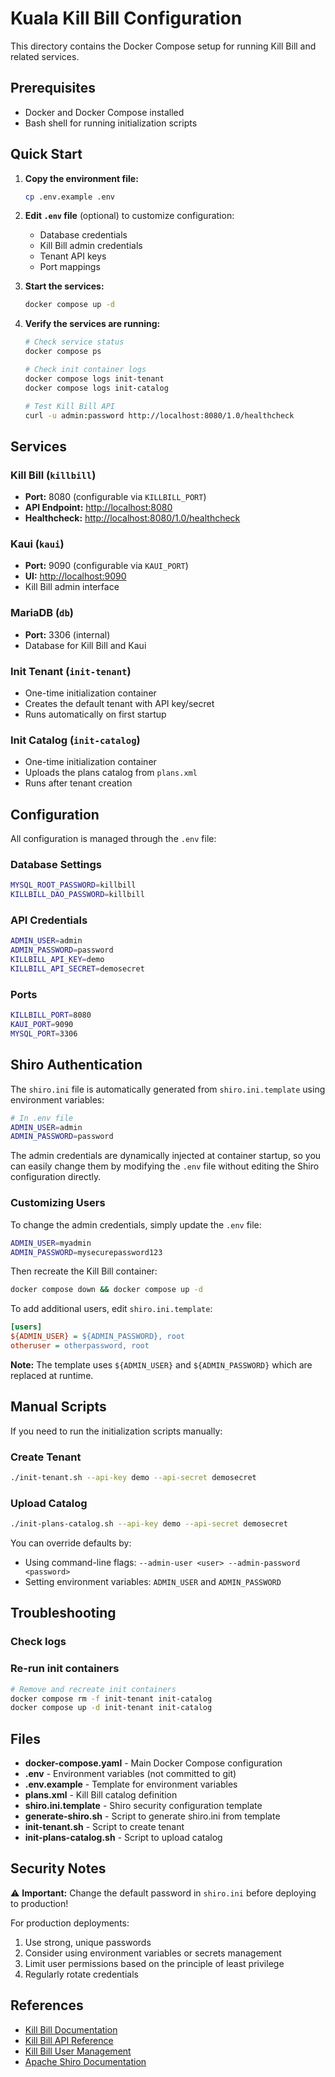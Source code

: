 # Kuala Kill Bill Configuration

This directory contains the Docker Compose setup for running Kill Bill and related services.

## Prerequisites

- Docker and Docker Compose installed
- Bash shell for running initialization scripts

## Quick Start

1. **Copy the environment file:**

   ```bash
   cp .env.example .env
   ```

2. **Edit `.env` file** (optional) to customize configuration:

   - Database credentials
   - Kill Bill admin credentials
   - Tenant API keys
   - Port mappings

3. **Start the services:**

   ```bash
   docker compose up -d
   ```

4. **Verify the services are running:**

   ```bash
   # Check service status
   docker compose ps

   # Check init container logs
   docker compose logs init-tenant
   docker compose logs init-catalog

   # Test Kill Bill API
   curl -u admin:password http://localhost:8080/1.0/healthcheck
   ```

## Services

### Kill Bill (`killbill`)

- **Port:** 8080 (configurable via `KILLBILL_PORT`)
- **API Endpoint:** <http://localhost:8080>
- **Healthcheck:** <http://localhost:8080/1.0/healthcheck>

### Kaui (`kaui`)

- **Port:** 9090 (configurable via `KAUI_PORT`)
- **UI:** <http://localhost:9090>
- Kill Bill admin interface

### MariaDB (`db`)

- **Port:** 3306 (internal)
- Database for Kill Bill and Kaui

### Init Tenant (`init-tenant`)

- One-time initialization container
- Creates the default tenant with API key/secret
- Runs automatically on first startup

### Init Catalog (`init-catalog`)

- One-time initialization container
- Uploads the plans catalog from `plans.xml`
- Runs after tenant creation

## Configuration

All configuration is managed through the `.env` file:

### Database Settings

```bash
MYSQL_ROOT_PASSWORD=killbill
KILLBILL_DAO_PASSWORD=killbill
```

### API Credentials

```bash
ADMIN_USER=admin
ADMIN_PASSWORD=password
KILLBILL_API_KEY=demo
KILLBILL_API_SECRET=demosecret
```

### Ports

```bash
KILLBILL_PORT=8080
KAUI_PORT=9090
MYSQL_PORT=3306
```

## Shiro Authentication

The `shiro.ini` file is automatically generated from `shiro.ini.template` using environment variables:

```bash
# In .env file
ADMIN_USER=admin
ADMIN_PASSWORD=password
```

The admin credentials are dynamically injected at container startup, so you can easily change them by modifying the `.env` file without editing the Shiro configuration directly.

### Customizing Users

To change the admin credentials, simply update the `.env` file:

```bash
ADMIN_USER=myadmin
ADMIN_PASSWORD=mysecurepassword123
```

Then recreate the Kill Bill container:

```bash
docker compose down && docker compose up -d
```

To add additional users, edit `shiro.ini.template`:

```ini
[users]
${ADMIN_USER} = ${ADMIN_PASSWORD}, root
otheruser = otherpassword, root
```

**Note:** The template uses `${ADMIN_USER}` and `${ADMIN_PASSWORD}` which are replaced at runtime.

## Manual Scripts

If you need to run the initialization scripts manually:

### Create Tenant

```bash
./init-tenant.sh --api-key demo --api-secret demosecret
```

### Upload Catalog

```bash
./init-plans-catalog.sh --api-key demo --api-secret demosecret
```

You can override defaults by:

- Using command-line flags: `--admin-user <user> --admin-password <password>`
- Setting environment variables: `ADMIN_USER` and `ADMIN_PASSWORD`

## Troubleshooting

### Check logs

### Re-run init containers

```bash
# Remove and recreate init containers
docker compose rm -f init-tenant init-catalog
docker compose up -d init-tenant init-catalog
```

## Files

- **docker-compose.yaml** - Main Docker Compose configuration
- **.env** - Environment variables (not committed to git)
- **.env.example** - Template for environment variables
- **plans.xml** - Kill Bill catalog definition
- **shiro.ini.template** - Shiro security configuration template
- **generate-shiro.sh** - Script to generate shiro.ini from template
- **init-tenant.sh** - Script to create tenant
- **init-plans-catalog.sh** - Script to upload catalog

## Security Notes

⚠️ **Important:** Change the default password in `shiro.ini` before deploying to production!

For production deployments:

1. Use strong, unique passwords
2. Consider using environment variables or secrets management
3. Limit user permissions based on the principle of least privilege
4. Regularly rotate credentials

## References

- [Kill Bill Documentation](https://docs.killbill.io/latest/)
- [Kill Bill API Reference](https://killbill.github.io/slate/)
- [Kill Bill User Management](https://docs.killbill.io/latest/user_management)
- [Apache Shiro Documentation](https://shiro.apache.org/documentation.html)
